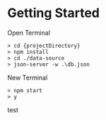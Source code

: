 # Getting Started

Open Terminal

```
> cd {projectDirectory}
> npm install
> cd ./data-source
> json-server -w .\db.json
```

New Terminal

```
> npm start
> y
```
test
